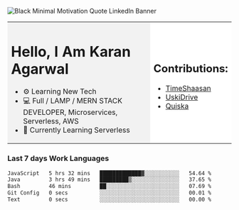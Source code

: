 <!-- ![20230107_223458 (1)-01](https://user-images.githubusercontent.com/85556603/212357966-4002f7aa-471b-4b3c-923d-f2b0d543cad5.jpeg) -->

![Black Minimal Motivation Quote LinkedIn Banner](https://github.com/KKA-0/KKA-0/assets/85556603/9f91eebb-d624-46aa-95a9-936d4ae8eaa6)



<table>
  <tr>
    <td style="width: 70%; background-color: #f2f2f2;">
      <h1>Hello, I Am Karan Agarwal</h1>
      <ul>
        <li>⚙ Learning New Tech</li>
        <li>💻 Full / LAMP / MERN STACK DEVELOPER, Microservices, Serverless, AWS</li>
        <li>🙌 Currently Learning Serverless</li>  
      </ul>
    </td>
    <td style="width: 30%; background-color: #ffffff;">
      <h2>Contributions:</h2>
      <ul>
        <li><a href="https://github.com/KKA-0/TimeShaasan">TimeShaasan</a></li>
        <li><a href="https://github.com/KKA-0/Uski-Drive.git">UskiDrive</a></li>
        <li><a href="https://github.com/KKA-0/Quiska">Quiska</a></li>
<!--          <li><a href="https://agarwal-handloom.web.app/">Ecommerce Website</a></li> -->
<!--          <li><a href="https://github.com/Linkin143/SpeedX">SpeedX</a></li> -->
      </ul>
    </td>
  </tr>
</table>



<h3>Last 7 days Work Languages </h3> 
     
<!--START_SECTION:waka-->

```txt
JavaScript   5 hrs 32 mins   █████████████▓░░░░░░░░░░░   54.64 %
Java         3 hrs 49 mins   █████████▒░░░░░░░░░░░░░░░   37.65 %
Bash         46 mins         ██░░░░░░░░░░░░░░░░░░░░░░░   07.69 %
Git Config   0 secs          ░░░░░░░░░░░░░░░░░░░░░░░░░   00.01 %
Text         0 secs          ░░░░░░░░░░░░░░░░░░░░░░░░░   00.00 %
```

<!--END_SECTION:waka-->
